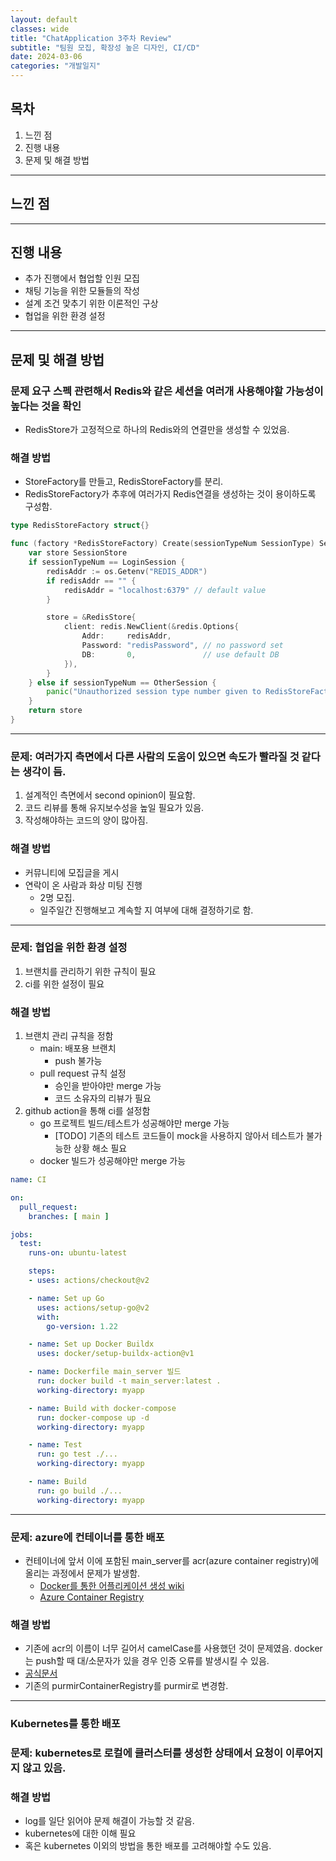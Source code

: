 ```yaml
---
layout: default
classes: wide
title: "ChatApplication 3주차 Review"
subtitle: "팀원 모집, 확장성 높은 디자인, CI/CD"
date: 2024-03-06
categories: "개발일지"
---
```



## 목차

1. 느낀 점
2. 진행 내용
3. 문제 및 해결 방법


---


## 느낀 점


---


## 진행 내용

* 추가 진행에서 협업할 인원 모집
* 채팅 기능을 위한 모듈들의 작성
* 설계 조건 맞추기 위한 이론적인 구상
* 협업을 위한 환경 설정


---

## 문제 및 해결 방법

### 문제 요구 스펙 관련해서 Redis와 같은 세션을 여러개 사용해야할 가능성이 높다는 것을 확인

* RedisStore가 고정적으로 하나의 Redis와의 연결만을 생성할 수 있었음.

### 해결 방법

* StoreFactory를 만들고, RedisStoreFactory를 분리.
* RedisStoreFactory가 추후에 여러가지 Redis연결을 생성하는 것이 용이하도록 구성함.

```go
type RedisStoreFactory struct{}

func (factory *RedisStoreFactory) Create(sessionTypeNum SessionType) SessionStore {
	var store SessionStore
	if sessionTypeNum == LoginSession {
		redisAddr := os.Getenv("REDIS_ADDR")
		if redisAddr == "" {
			redisAddr = "localhost:6379" // default value
		}

		store = &RedisStore{
			client: redis.NewClient(&redis.Options{
				Addr:     redisAddr,
				Password: "redisPassword", // no password set
				DB:       0,               // use default DB
			}),
		}
	} else if sessionTypeNum == OtherSession {
		panic("Unauthorized session type number given to RedisStoreFactory.")
	}
	return store
}
```

---

### 문제: 여러가지 측면에서 다른 사람의 도움이 있으면 속도가 빨라질 것 같다는 생각이 듬.

1. 설계적인 측면에서 second opinion이 필요함.
2. 코드 리뷰를 통해 유지보수성을 높일 필요가 있음.
3. 작성해야하는 코드의 양이 많아짐.

### 해결 방법

* 커뮤니티에 모집글을 게시
* 연락이 온 사람과 화상 미팅 진행
  - 2명 모집.
  - 일주일간 진행해보고 계속할 지 여부에 대해 결정하기로 함.


---

### 문제: 협업을 위한 환경 설정

1. 브랜치를 관리하기 위한 규칙이 필요
2. ci를 위한 설정이 필요


### 해결 방법

1. 브랜치 관리 규칙을 정함
	* main: 배포용 브랜치
    	* push 불가능
	* pull request 규칙 설정
		* 승인을 받아야만 merge 가능
		* 코드 소유자의 리뷰가 필요
2. github action을 통해 ci를 설정함
	* go 프로젝트 빌드/테스트가 성공해야만 merge 가능
		* [TODO] 기존의 테스트 코드들이 mock을 사용하지 않아서 테스트가 불가능한 상황 해소 필요
	* docker 빌드가 성공해야만 merge 가능

```yaml
name: CI

on:
  pull_request:
    branches: [ main ]

jobs:
  test:
    runs-on: ubuntu-latest

    steps:
    - uses: actions/checkout@v2

    - name: Set up Go
      uses: actions/setup-go@v2
      with:
        go-version: 1.22

    - name: Set up Docker Buildx
      uses: docker/setup-buildx-action@v1

    - name: Dockerfile main_server 빌드
      run: docker build -t main_server:latest .
      working-directory: myapp

    - name: Build with docker-compose
      run: docker-compose up -d
      working-directory: myapp

    - name: Test
      run: go test ./...
      working-directory: myapp

    - name: Build
      run: go build ./...
      working-directory: myapp
```

---

### 문제: azure에 컨테이너를 통한 배포

* 컨테이너에 앞서 이에 포함된 main_server를 acr(azure container registry)에 올리는 과정에서 문제가 발생함.
  * [Docker를 통한 어플리케이션 생성 wiki](https://github.com/kaestro/ChatApplication/wiki/Docker%EB%A5%BC-%ED%86%B5%ED%95%9C-%EC%96%B4%ED%94%8C%EB%A6%AC%EC%BC%80%EC%9D%B4%EC%85%98-%EC%83%9D%EC%84%B1)
  * [Azure Container Registry](https://github.com/kaestro/ChatApplication/wiki/Azure-Container-Registry)

### 해결 방법

* 기존에 acr의 이름이 너무 길어서 camelCase를 사용했던 것이 문제였음. docker는 push할 때 대/소문자가 있을 경우 인증 오류를 발생시킬 수 있음.
* [공식문서](https://learn.microsoft.com/ko-kr/azure/container-registry/container-registry-faq#az-acr-login-succeeds-but-docker-fails-with-error--unauthorized--authentication-required)
* 기존의 purmirContainerRegistry를 purmir로 변경함.

---

### Kubernetes를 통한 배포

### 문제: kubernetes로 로컬에 클러스터를 생성한 상태에서 요청이 이루어지지 않고 있음.

### 해결 방법

* log를 일단 읽어야 문제 해결이 가능할 것 같음.
* kubernetes에 대한 이해 필요
* 혹은 kubernetes 이외의 방법을 통한 배포를 고려해야할 수도 있음.